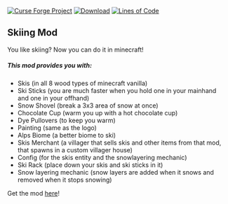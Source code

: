 [![Curse Forge Project](http://cf.way2muchnoise.eu/versions/For%20Minecraft_425810_all.svg)](https://www.curseforge.com/minecraft/mc-mods/skiing/)
[![Download](http://cf.way2muchnoise.eu/full_425810_downloads.svg)](https://www.curseforge.com/minecraft/mc-mods/skiing/files/)
[![Lines of Code](https://tokei.rs/b1/github/Affehund/Skiing?category=code)](https://github.com/Affehund/Skiing)

## Skiing Mod
You like skiing? Now you can do it in minecraft!

##### This mod provides you with:
*   Skis (in all 8 wood types of minecraft vanilla)
*   Ski Sticks (you are much faster when you hold one in your mainhand and one in your offhand)
*   Snow Shovel (break a 3x3 area of snow at once)
*   Chocolate Cup (warm you up with a hot chocolate cup)
*   Dye Pullovers (to keep you warm)
*   Painting (same as the logo)
*   Alps Biome (a better biome to ski)
*   Skis Merchant (a villager that sells skis and other items from that mod, that spawns in a custom villager house)
*   Config (for the skis entity and the snowlayering mechanic)
*   Ski Rack (place down your skis and ski sticks in it)
*   Snow layering mechanic (snow layers are added when it snows and removed when it stops snowing)

Get the mod [here](https://www.curseforge.com/minecraft/mc-mods/skiing/)! 
